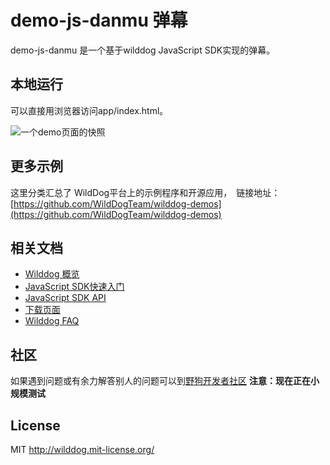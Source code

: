 # demo-js-danmu 弹幕

demo-js-danmu 是一个基于wilddog JavaScript SDK实现的弹幕。


## 本地运行

可以直接用浏览器访问app/index.html。

![一个demo页面的快照](danmu.png)


## 更多示例

这里分类汇总了 WildDog平台上的示例程序和开源应用，　链接地址：[https://github.com/WildDogTeam/wilddog-demos](https://github.com/WildDogTeam/wilddog-demos)

## 相关文档

* [Wilddog 概览](https://z.wilddog.com/overview/introduction)
* [JavaScript SDK快速入门](https://z.wilddog.com/web/quickstart)
* [JavaScript SDK API](https://z.wilddog.com/web/api)
* [下载页面](https://www.wilddog.com/download/)
* [Wilddog FAQ](https://z.wilddog.com/questions)

## 社区

如果遇到问题或有余力解答别人的问题可以到[野狗开发者社区](https://forum.wilddog.com) **注意：现在正在小规模测试**

## License
MIT
http://wilddog.mit-license.org/


